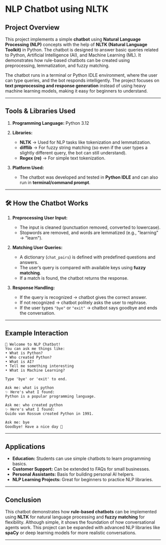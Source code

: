 



#  NLP Chatbot using NLTK

##  Project Overview

This project implements a simple **chatbot** using **Natural Language Processing (NLP)** concepts with the help of **NLTK (Natural Language Toolkit)** in Python. The chatbot is designed to answer basic queries related to Python, Artificial Intelligence (AI), and Machine Learning (ML). It demonstrates how rule-based chatbots can be created using preprocessing, lemmatization, and fuzzy matching.

The chatbot runs in a terminal or Python IDLE environment, where the user can type queries, and the bot responds intelligently. The project focuses on **text preprocessing and response generation** instead of using heavy machine learning models, making it easy for beginners to understand.

---

##  Tools & Libraries Used

1. **Programming Language:** Python 3.12

2. **Libraries:**

   * **NLTK** → Used for NLP tasks like tokenization and lemmatization.
   * **difflib** → For fuzzy string matching (so even if the user types a slightly different query, the bot can still understand).
   * **Regex (re)** → For simple text tokenization.

3. **Platform Used:**

   * The chatbot was developed and tested in **Python IDLE** and can also run in **terminal/command prompt**.

---

## 🛠️ How the Chatbot Works

1. **Preprocessing User Input:**

   * The input is cleaned (punctuation removed, converted to lowercase).
   * Stopwords are removed, and words are lemmatized (e.g., "learning" → "learn").

2. **Matching User Queries:**

   * A dictionary (`chat_pairs`) is defined with predefined questions and answers.
   * The user’s query is compared with available keys using **fuzzy matching**.
   * If a match is found, the chatbot returns the response.

3. **Response Handling:**

   * If the query is recognized → chatbot gives the correct answer.
   * If not recognized → chatbot politely asks the user to rephrase.
   * If the user types `"bye"` or `"exit"` → chatbot says goodbye and ends the conversation.

---

##  Example Interaction

```
🤖 Welcome to NLP Chatbot!
You can ask me things like:
• What is Python?
• Who created Python?
• What is AI?
• Tell me something interesting
• What is Machine Learning?

Type 'bye' or 'exit' to end.

Ask me: what is python
✨ Here's what I found:
Python is a popular programming language.

Ask me: who created python
✨ Here's what I found:
Guido van Rossum created Python in 1991.

Ask me: bye
Goodbye! Have a nice day 💖
```

---

##  Applications

* **Education:** Students can use simple chatbots to learn programming basics.
* **Customer Support:** Can be extended to FAQs for small businesses.
* **Personal Assistants:** Basis for building personal AI helpers.
* **NLP Learning Projects:** Great for beginners to practice NLP libraries.

---



##  Conclusion

This chatbot demonstrates how **rule-based chatbots** can be implemented using **NLTK** for natural language processing and **fuzzy matching** for flexibility. Although simple, it shows the foundation of how conversational agents work. This project can be expanded with advanced NLP libraries like **spaCy** or deep learning models for more realistic conversations.

---




